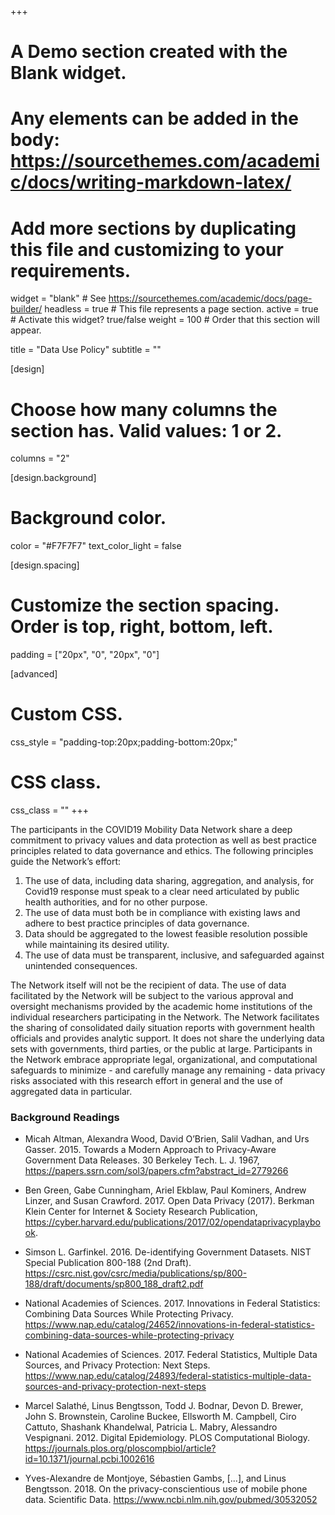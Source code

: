 +++
# A Demo section created with the Blank widget.
# Any elements can be added in the body: https://sourcethemes.com/academic/docs/writing-markdown-latex/
# Add more sections by duplicating this file and customizing to your requirements.

widget = "blank"  # See https://sourcethemes.com/academic/docs/page-builder/
headless = true  # This file represents a page section.
active = true  # Activate this widget? true/false
weight = 100  # Order that this section will appear.

title = "Data Use Policy"
subtitle = ""

[design]
  # Choose how many columns the section has. Valid values: 1 or 2.
  columns = "2"

[design.background]
  # Background color.
  color = "#F7F7F7"
  text_color_light = false

[design.spacing]
  # Customize the section spacing. Order is top, right, bottom, left.
  padding = ["20px", "0", "20px", "0"]

[advanced]
 # Custom CSS. 
 css_style = "padding-top:20px;padding-bottom:20px;"
 
 # CSS class.
 css_class = ""
+++

The participants in the COVID19 Mobility Data Network share a deep commitment to privacy values and data protection as well as best practice principles related to data governance and ethics. The following principles guide the Network’s effort:
 
1. The use of data, including data sharing, aggregation, and analysis, for Covid19 response must speak to a clear need articulated by public health authorities, and for no other purpose.
1. The use of data must both be in compliance with existing laws and adhere to best practice principles of data governance.
1. Data should be aggregated to the lowest feasible resolution possible while maintaining its desired utility.
1. The use of data must be transparent, inclusive, and safeguarded against unintended consequences.
 
The Network itself will not be the recipient of data. The use of data facilitated by the Network will be subject to the various approval and oversight mechanisms provided by the academic home institutions of the individual researchers participating in the Network. The Network facilitates the sharing of consolidated daily situation reports with government health officials and provides analytic support. It does not share the underlying data sets with governments, third parties, or the public at large. Participants in the Network embrace appropriate legal, organizational, and computational safeguards to minimize - and carefully manage any remaining - data privacy risks associated with this research effort in general and the use of aggregated data in particular. 
 
### Background Readings
 
- Micah Altman, Alexandra Wood, David O’Brien, Salil Vadhan, and Urs Gasser. 2015. Towards a Modern Approach to Privacy-Aware Government Data Releases. 30 Berkeley Tech. L. J. 1967, https://papers.ssrn.com/sol3/papers.cfm?abstract_id=2779266

- Ben Green, Gabe Cunningham, Ariel Ekblaw, Paul Kominers, Andrew Linzer, and Susan Crawford. 2017. Open Data Privacy (2017). Berkman Klein Center for Internet & Society Research Publication, https://cyber.harvard.edu/publications/2017/02/opendataprivacyplaybook.

- Simson L. Garfinkel. 2016. De-identifying Government Datasets. NIST Special Publication 800-188 (2nd Draft). https://csrc.nist.gov/csrc/media/publications/sp/800-188/draft/documents/sp800_188_draft2.pdf

- National Academies of Sciences. 2017. Innovations in Federal Statistics: Combining Data Sources While Protecting Privacy. https://www.nap.edu/catalog/24652/innovations-in-federal-statistics-combining-data-sources-while-protecting-privacy

- National Academies of Sciences. 2017. Federal Statistics, Multiple Data Sources, and Privacy Protection: Next Steps. https://www.nap.edu/catalog/24893/federal-statistics-multiple-data-sources-and-privacy-protection-next-steps

- Marcel Salathé, Linus Bengtsson, Todd J. Bodnar, Devon D. Brewer, John S. Brownstein, Caroline Buckee, Ellsworth M. Campbell, Ciro Cattuto, Shashank Khandelwal, Patricia L. Mabry, Alessandro Vespignani. 2012. Digital Epidemiology. PLOS Computational Biology. https://journals.plos.org/ploscompbiol/article?id=10.1371/journal.pcbi.1002616

- Yves-Alexandre de Montjoye, Sébastien Gambs, [...], and Linus Bengtsson. 2018. On the privacy-conscientious use of mobile phone data. Scientific Data. https://www.ncbi.nlm.nih.gov/pubmed/30532052
